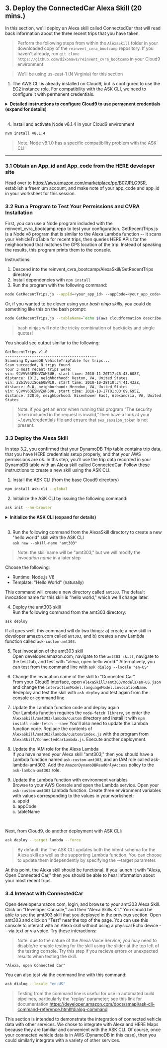 ## 3. Deploy the ConnectedCar Alexa Skill (20 mins.)
In this section, we'll deploy an Alexa skill called ConnectedCar that will read back information about
the three recent trips that you have taken.

> Perform the following steps from within the ```AlexaSkill``` folder in your downloaded copy of the ```reinvent_cvra_bootcamp```
repository. If you haven't already, run ```git clone https://github.com/dixonaws/reinvent_cvra_bootcamp``` in your Cloud9 environment

> We'll be using us-east-1 (N Virginia) for this section

1. The AWS CLI is already installed on Cloud9, but is configured to use the EC2 instance role. For compatibility with the ASK CLI,
we need to configure it with permanent credentials.

<details>
<summary><strong>Detailed instructions to configure Cloud9 to use permenent credentials (expand for details)</strong></summary>

1. Open Cloud9 Preferences by clicking AWS Cloud9 > Preference or by clicking on the "gear" icon in the upper right corner of the Cloud9 window
2. Click "AWS Settings"
3. Disable "AWS managed temporary credentials" 
4. Open a bash prompt and type ```aws configure```
5. Enter the Access Key and Secret Access Key of a user that has AdministratorAccess credentials
6. Be sure to enter ```us-east-1``` as the region

Verify that everything worked by examining the file ```~/.aws/credentials```. It should resemble the following:
```bash
[default]
aws_access_key_id = ABCDEF1234567890
aws_secret_access_key = 2bacnfjjui689fwjek100009909922h
region=us-east-1
aws_session_token=
```

*Remove the ```aws_session_token``` line from your credentials file.

You should now be able to run AWS CLI commands using the credentials on your Cloud9 instance. For example run the following
command from Cloud9's bash prompt:
```bash
aws s3 ls
```

...should return a list of the S3 buckets in your account.

</details>
<br>

4. Install and activate Node v8.1.4 in your Cloud9 environment
```bash
nvm install v8.1.4
```

>Note: Node v8.1.0 has a specific compatibility problem with the ASK CLI

------

### 3.1 Obtain an App_id and App_code from the HERE developer site
Head over to https://aws.amazon.com/marketplace/pp/B07JPLG9SR, establish a freemium account, and 
make note of your app_code and app_id in your worksheet for this session.

### 3.2 Run a Program to Test Your Permissions and CVRA Installation
First, you can use a Node program included with the reinvent_cvra_bootcamp repo to
test your configuration. GetRecentTrips.js is a Node v8 program that is similar to the 
Alexa Lambda function -- it scans your VehicleTripTable for recent trips, then queries HERE APIs for 
the neighborhood that matches the GPS location of the trip. Instead of speaking the results, this 
program prints them to the console.

Instructions:
1. Descend into the reinvent_cvra_bootcamp/AlexaSkill/GetRecentTrips directory
2. Install dependencies with ```npm install```
3. Run the program with the following command:
 
```bash
node GetRecentTrips.js --appId=<your_app_id> --appCode=<your_app_code> --tableName=<your_vehicle_trip_table>
```

Or, if you wanted to be clever using your <i>bash ninja skills</i>, you could do something like this on the bash prompt:

```bash
node GetRecentTrips.js --tableName=`echo $(aws cloudformation describe-stacks --stack-name cvra-demo --output table --query 'Stacks[*].Outputs[*]' |grep 'Vehicle Trip table' |awk -F '|' '{print $4}')` --appCode=<your_app_code> --appId=<your_app_id>
```
> bash ninjas will note the tricky combination of backticks and single quotes!

You should see output similar to the following:

```
GetRecentTrips v1.0
-----------------------------------------
Scanning DynamoDB VehicleTripTable for trips...
Scan succeeded, 8 trips found.
Your 3 most recent trips were: 
vin: 9JVVV63E5NVZWH5UH, start time: 2018-11-20T17:46:43.608Z, distance: 10.2, neighborhood: Reston, VA, United States
vin: 2Z61V6JISOE60EWI8, start time: 2018-10-28T18:34:41.432Z, distance: 0.0, neighborhood: Herndon, VA, United States
vin: 9JVVV63E5NVZWH5UH, start time: 2018-10-17T01:00:09.695Z, distance: 228.0, neighborhood: Eisenhower East, Alexandria, VA, United States
```

> Note: if you get an error when running this program "The security token included in the request is 
invalid," then have a look at your ~/.aws/credentials file and ensure that ```aws_session_token``` is 
not present.


### 3.3 Deploy the Alexa Skill
In step 3.2, you confirmed that your DynamoDB Trip table contains trip data,
that you have HERE credentials setup properly, and that your AWS permissions are ok. In ths 
step, you'll use the trip data recorded in your DynamoDB table with an Alexa 
skill called ConnectedCar. Follow these instructions to create a new skill using the ASK CLI. 
1. Install the ASK CLI (from the base Cloud9 directory)
```bash
npm install ask-cli --global
```

2. Initialize the ASK CLI by issuing the following command:
```bash
ask init --no-browser
``` 

<details>
<summary><strong>Initialize the ASK CLI (expand for details)</strong></summary>

Issue the following command:
```bash
ask init --no-browser
```

You should now see this screen in the command prompt. This step is used to select your AWS profile. Choose the default profile.
```bash
dixonaws:/environment$ ask init
? Please create a new profile or overwrite the existing profile.
 (Use arrow keys)
  ──────────────
❯ Create new profile 
  ──────────────
  Profile              Associated AWS Profile
  [default]                 "default" 

```

Next, you'll see the following screen to select the AWS profile to use for Lambda function deployment. Choose default:
```bash
? Please create a new profile or overwrite the existing profile.
 [default]                 "default"
-------------------- Initialize CLI --------------------
Setting up ask profile: [default]
? Please choose one from the following AWS profiles for skill's Lambda function deployment.
 
❯ default  
  ──────────────
  Skip AWS credential for ask-cli. 
  Use the AWS environment variables. 
  ──────────────


```

Next, you'll see a URL listed. You must use this URL to login to the developer console and obtain an Authorization Code. 
 
```bash
Paste the following url to your browser:
         https://www.amazon.com/ap/oa?redirect_uri=https%3A%2F%2Fs3.amazonaws.com%2Fask-cli%2Fresponse_parser.html&scope=alexa%3A%3Aask%3Askills%3Areadwrite%20alexa%3A%3Aask%3Amodels%3Areadwrite%20alexa%3A%3Aask%3Askills%3Atest&state=Ask-SkillModel-ReadWrite&response_type=code&client_id=amzn1.application-oa2-client.aadxxxxxxxxb44bac56

? Please enter the Authorization Code:  
```

If all goes well, you should see this on the command prompt:
```bash
? Please create a new profile or overwrite the existing profile.
 [default]                 "default"
-------------------- Initialize CLI --------------------
Setting up ask profile: [default]
? Please choose one from the following AWS profiles for skill's Lambda function deployment.
 default
Switch to 'Login with Amazon' page...
Tokens fetched and recorded in ask-cli config.
Vendor ID set as XXXXXXXXXX

Profile [default] initialized successfully.
 
```

</details>
<br>


3. Run the following command from the AlexaSkill directory to create a new "hello world" skill with the ASK CLI<br>
```ask new --skill-name "amt303"```

> Note: the skill name will be "amt303," but we will modify the *invocation name* in a later step 

Choose the following:
- Runtime: Node.js V8
- Template: "Hello World" (naturally)

This command will create a new directory called ```amt303```. The default invocation 
name for this skill is "hello world," which we'll change later.

4. Deploy the amt303 skill<br>
Run the following command from the amt303 directory:
```
ask deploy
```
If all goes well, this command will do two things: a) create a new skill in developer.amazon.com called ```amt303```, and 
b) creates a new Lambda function called ```ask-custom-amt303```.

5. Test invocation of the amt303 skill<br>
Open developer.amazon.com, navigate to the ```amt303 skill```, navigate to the test tab, and test 
with "alexa, open hello world." Alternatively, you can test from the command line 
with ```ask dialog --locale "en-US"```

6. Change the invocation name of the skill to "Connected Car"<br>
From your Cloud9 interface, open ```AlexaSkill/amt303/models/en-US.json``` and change the ```interactionModel.languageModel.invocationName```. Redeploy and test
the skill with ```ask deploy``` and test again from the console or command line.

7. Update the Lambda function code and deploy again<br>
Our Lambda function requires the ```node-fetch library```, so enter 
the ```AlexaSkill/amt303/lambda/custom``` directory and install it with ```npm install node-fetch --save```
You'll also need to update the Lambda function code. Replace the contents of ```AlexaSkill/amt303/lambda/custom/index.js```
with the program from ```AlexaSkill/ConnectedCarLambda.js```. Execute another deployment.

8. Update the IAM role for the Alexa Lambda<br>
If you have named your Alexa skill "amt303," then you should have a Lambda function named 
```ask-custom-amt303```, and an
IAM role called ask-lambda-amt303. Add the ```AmazonDynamoDBReadOnlyAccess``` policy to the 
```ask-lambda-amt303``` role.

9. Update the Lambda function with environment variables<br>
Browse to your AWS Console and open the Lambda service. Open your ```ask-custom-amt303```
Lambda function. Create three environment variables with values corresponding to the values in your 
worksheet:<br>
a. appId<br>
b. appCode<br>
c. tableName<br>
<br>

Next, from Cloud9, do another deployment with ASK CLI:

```bash
ask deploy --target lambda --force
```

> By default, the The ASK CLI updates both the intent schema for the Alexa skill as well as the supporting Lambda function. You can
> choose to update them independently by specifying the --target parameter. 

At this point, the Alexa skill should be functional. If you launch it with "Alexa, Open Connected Car," then you should be able to 
hear information about your most recent trips. 

### 3.4 Interact with ConnectedCar
Open developer.amazon.com, login, and browse to your amt303 Alexa Skill. Click on "Developer Console," and then "Alexa Skills Kit." You
should be able to see the amt303 skill that you deployed in the previous section. Open amt303 and click
on "Test" near the top of the page. You can use this console to interact with an Alexa skill without using a
physical Echo device -- via text or via voice. Try these interactions:

> Note: due to the nature of the Alexa Voice Service, you may need to disable/re-enable testing for the skill
> using the slider at the top left of the testing console. Try this step if you recieve errors or unexpected 
> results when testing the skill.

```
"Alexa, open Connected Car"
```

You can also test via the command line with this command:
```bash
ask dialog --locale "en-US"
```

> Testing from the command line is useful for use in automated build pipelines, particularly the 'replay'
> parameter; see this link for documentation
> https://developer.amazon.com/docs/smapi/ask-cli-command-reference.html#dialog-command

This section is intended to demonstrate the integration of connected vehicle data with other services. We chose to integrate with
Alexa and HERE Maps because they are familiar and convenient with the ASK CLI. Of course, once your connected vehicle data is in AWS (DynamoDB in this case),
then you could similarly integrate with a variety of other services.
